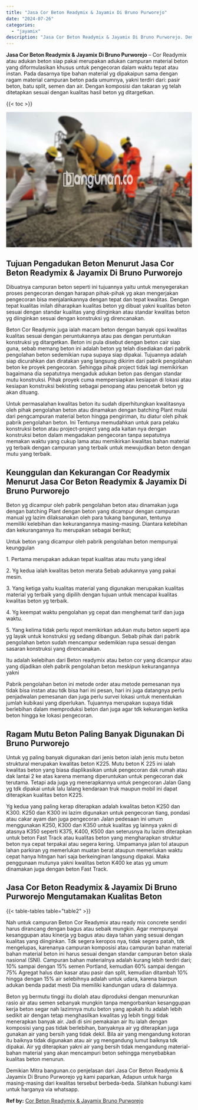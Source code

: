 ```yaml
---
title: "Jasa Cor Beton Readymix & Jayamix Di Bruno Purworejo"
date: "2024-07-26"
categories: 
  - "jayamix"
description: "Jasa Cor Beton Readymix & Jayamix Di Bruno Purworejo. Demikian Mitra bangunan.co penjelasan dari Jasa Cor Beton Readymix & Jayamix Di Bruno Purworejo yg kami..."
---
```


**Jasa Cor Beton Readymix & Jayamix Di Bruno Purworejo** – Cor Readymix atau adukan beton siap pakai merupakan adukan campuran material beton yang diformulasikan khusus untuk pengecoran dalam waktu tepat atau instan. Pada dasarnya tipe bahan material yg dipakaipun sama dengan ragam material campuran beton pada umumnya, yakni terdiri dari: pasir beton, batu split, semen dan air. Dengan komposisi dan takaran yg telah ditetapkan sesuai dengan kualitas hasil beton yg ditargetkan.

{{< toc >}}

![Jasa Cor Beton Readymix & Jayamix Di Bruno Purworejo](/images/jasa-cor-readymix-30.png)

## Tujuan Pengadukan Beton Menurut Jasa Cor Beton Readymix & Jayamix Di Bruno Purworejo

Dibuatnya campuran beton seperti ini tujuannya yaitu untuk menyegerakan proses pengecoran dengan harapan pihak-pihak yg akan mengerjakan pengecoran bisa menjalankannya dengan tepat dan tepat kwalitas. Dengan tepat kualitas inilah diharapkan kualitas beton yg dibuat yakni kualitas beton sesuai dengan standar kualitas yang diinginkan atau standar kwalitas beton yg diinginkan sesuai dengan konstruksi yg direncanakan.

Beton Cor Readymix juga ialah macam beton dengan banyak opsi kwalitas kualitas sesuai dengan peruntukannya atau pas dengan peruntukan konstruksi yg ditargetkan. Beton ini pula disebut dengan beton cair siap guna, sebab memang beton ini adalah beton yg telah disediakan dari pabrik pengolahan beton sedemikian rupa supaya siap dipakai. Tujuannya adalah siap dicurahkan dan diratakan yang langsung dikirim dari pabrik pengolahan beton ke proyek pengecoran. Sehingga pihak project tidak lagi memikirkan bagaimana dia sepatutnya mengaduk adukan beton pas dengan standar mutu konstruksi. Pihak proyek cuma mempersiapkan kesiapan di lokasi atau kesiapan konstruksi bekisting sebagai penopang atau pencetak beton yg akan dituang.

Untuk permasalahan kwalitas beton itu sudah diperhitungkan kwalitasnya oleh pihak pengolahan beton atau dinamakan dengan batching Plant mulai dari pengcampuran material beton hingga pengiriman, itu diatur oleh pihak pabrik pengolahan beton. Ini Tentunya memudahkan untuk para pelaku konstruksi beton atau project-project yang ada kaitan nya dengan konstruksi beton dalam mengadakan pengecoran tanpa sepatutnya memakan waktu yang cukup lama atau memikirkan kwalitas bahan material yg terbaik dengan campuran yang terbaik untuk mewujudkan beton dengan mutu yang terbaik.

## Keunggulan dan Kekurangan Cor Readymix Menurut Jasa Cor Beton Readymix & Jayamix Di Bruno Purworejo

Beton yg dicampur oleh pabrik pengolahan beton atau dinamakan juga dengan batching Plant dengan beton yang dicampur dengan campuran manual yg lazim dilaksanakan oleh para tukang bangunan, tentunya memiliki kelebihan dan kekurangannya masing-masing. Diantara kelebihan dan kekurangannya Itu merupakan sebagai berikut;

Untuk beton yang dicampur oleh pabrik pengolahan beton mempunyai keunggulan

1\. Pertama merupakan adukan tepat kualitas atau mutu yang ideal

2\. Yg kedua ialah kwalitas beton merata Sebab adukannya yang pakai mesin.

3\. Yang ketiga yaitu kualitas material yang digunakan merupakan kualitas material yg terbaik yang dipilih dengan tujuan untuk mencapai kualitas kwalitas beton yg terbaik.

4\. Yg keempat waktu pengolahan yg cepat dan menghemat tarif dan juga waktu.

5\. Yang kelima tidak perlu repot memikirkan adukan mutu beton seperti apa yg layak untuk konstruksi yg sedang dibangun. Sebab pihak dari pabrik pengolahan beton sudah mencampur sedemikian rupa sesuai dengan sasaran konstruksi yang direncanakan.

Itu adalah kelebihan dari Beton readymix atau beton cor yang dicampur atau yang dijadikan oleh pabrik pengolahan beton meskipun kekurangannya yakni

Pabrik pengolahan beton ini metode order atau metode pemesanan nya tidak bisa instan atau tdk bisa hari ini pesan, hari ini juga datangnya perlu penjadwalan pemesanan dan juga perlu survei lokasi untuk menentukan jumlah kubikasi yang diperlukan. Tujuannya merupakan supaya tidak berlebihan dalam memproduksi beton dan juga agar tdk kekurangan ketika beton hingga ke lokasi pengecoran.

## Ragam Mutu Beton Paling Banyak Digunakan Di Bruno Purworejo

Untuk yg paling banyak digunakan dari jenis beton ialah jenis mutu beton struktural merupakan kwalitas beton K225. Mutu beton K 225 ini ialah kwalitas beton yang biasa diaplikasikan untuk pengecoran dak rumah atau dak lantai 2 ke atas karena memang diperuntukan untuk pengecoran dak terutama. Tetapi ada juga yg menerapkannya untuk pengecoran Jalan Gang yg tdk dipakai untuk lalu lalang kendaraan truk maupun mobil ini dapat diterapkan kualitas beton K225.

Yg kedua yang paling kerap diterapkan adalah kwalitas beton K250 dan K300. K250 dan K300 ini lazim digunakan untuk pengecoran tiang, pondasi atau cakar ayam dan juga pengecoran Jalan pedesaan ini umum menggunakan K250, K300 dan K350 untuk kualitas yg lainnya yakni di atasnya K350 seperti K375, K400, K500 dan seterusnya itu lazim diterapkan untuk beton Fast Track atau kualitas beton yang mengharapkan struktur beton nya cepat terpakai atau segera kering. Umpamanya jalan tol ataupun lahan parkiran yg memerlukan muatan berat ataupun memerlukan waktu cepat hanya hitngan hari saja berkeinginan langsung dipakai. Maka penggunaan mutunya yakni kwalitas beton K400 ke atas yg umum dinamakan juga dengan beton Fast Track.

## Jasa Cor Beton Readymix & Jayamix Di Bruno Purworejo Mengutamakan Kualitas Beton

{{< table-tables table="table2" >}}

Nah untuk campuran Beton Cor Readymix atau ready mix concrete sendiri harus dirancang dengan bagus atau sebaik mungkin. Agar mempunyai kesanggupan atau kinerja yg bagus atau daya tahan yang sesuai dengan kualitas yang diinginkan. Tdk segera keropos nya, tidak segera patah, tdk mengelupas, karenanya campuran komposisi atau campuran bahan material bahan material beton ini harus sesuai dengan standar campuran beton skala nasional (SNI). Campuran bahan materialnya adalah kurang lebih terdiri dari; 10% sampai dengan 15% semen Portland, kemudian 60% sampai dengan 75% Agregat halus dan kasar atau pasir dan split, kemudian ditambah 10% hingga dengan 15% air selebihnya adalah untuk udara, karena biarpun adukan benda padat mesti Dia memiliki kandungan udara di dalamnya.

Beton yg bermutu tinggi itu diolah atau diproduksi dengan menurunkan rasio air atau semen sebanyak mungkin tanpa mengorbankan kesanggupan kerja beton segar nah lazimnya mutu beton yang apakah itu adalah lebih sedikit air dengan tetap menghasilkan kwalitas yg lebih tinggi tidak menerapkan banyak air. Jadi di sini pemakaian air Itu ialah dengan komposisi yang pas tidak berlebihan, banyaknya air yg diterapkan juga gunakan air yang bersih yang tidak dekil. Bila air yang mengandung kotoran itu baiknya tidak digunakan atau air yg mengandung lumut baiknya tdk dipakai. Air yg diterapkan yakni air yang bersih tidak mengandung material-bahan material yang akan mencampuri beton sehingga menyebabkan kualitas beton menurun.

Demikian Mitra bangunan.co penjelasan dari Jasa Cor Beton Readymix & Jayamix Di Bruno Purworejo yg kami paparkan, Adapun untuk harga masing-masing dari kwalitas tersebut berbeda-beda. Silahkan hubungi kami untuk harganya via whatsapp.

**Ref by:** [Cor Beton Readymix & Jayamix Bruno Purworejo](https://id.wikipedia.org/wiki/Cor)
